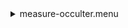 <details><summary>measure-occulter.menu</summary><blockquote><pre><details><summary>measure-occulter.cbk</summary><blockquote><pre><details><summary>ND_IN.rcp</summary><blockquote><pre>&#x1F4D5;  nd in 
The above code block covers:0.00 minutes of camera integration + hardware moves and overhead</pre></blockquote></details><details><summary>Exposure_80.rcp</summary><blockquote><pre>&#x1F4D5;  exposure 80 
The above code block covers:0.00 minutes of camera integration + hardware moves and overhead</pre></blockquote></details><details><summary>dark_01wave_1beam_16sums_16rep_BOTH.rcp</summary><blockquote><pre>&#x1F4D5;  shut	in 
&#x1F4D5;  for 16 
&#x1F4D9;  data	rcam	both	656.28	16 
&#x1F4D9;  data	rcam	both	656.28	16 
&#x1F4D5;  endfor 
The above code block covers:0.18 minutes of camera integration + hardware moves and overhead</pre></blockquote></details><details><summary>setupNDShutterOut.rcp</summary><blockquote><pre>&#x1F4D5;  shut	out 
The above code block covers:0.00 minutes of camera integration + hardware moves and overhead</pre></blockquote></details><details><summary>530_FW.rcp</summary><blockquote><pre>&#x1F4D5;  prefilterrange 530 
The above code block covers:0.00 minutes of camera integration + hardware moves and overhead</pre></blockquote></details><details><summary>530_01wave_2beam_16sums_16rep_BOTH.rcp</summary><blockquote><pre>&#x1F4D5;  data	rcam	both	530.30	16 
&#x1F4D5;  data	tcam	both	530.30	16 
&#x1F4D5;  data	rcam	both	530.30	16 
&#x1F4D5;  data	tcam	both	530.30	16 
&#x1F4D5;  data	rcam	both	530.30	16 
&#x1F4D5;  data	tcam	both	530.30	16 
&#x1F4D5;  data	rcam	both	530.30	16 
&#x1F4D5;  data	tcam	both	530.30	16 
&#x1F4D5;  data	rcam	both	530.30	16 
&#x1F4D5;  data	tcam	both	530.30	16 
&#x1F4D5;  data	rcam	both	530.30	16 
&#x1F4D5;  data	tcam	both	530.30	16 
&#x1F4D5;  data	rcam	both	530.30	16 
&#x1F4D5;  data	tcam	both	530.30	16 
&#x1F4D5;  data	rcam	both	530.30	16 
&#x1F4D5;  data	tcam	both	530.30	16 
&#x1F4D5;  data	rcam	both	530.30	16 
&#x1F4D5;  data	tcam	both	530.30	16 
&#x1F4D5;  data	rcam	both	530.30	16 
&#x1F4D5;  data	tcam	both	530.30	16 
&#x1F4D5;  data	rcam	both	530.30	16 
&#x1F4D5;  data	tcam	both	530.30	16 
&#x1F4D5;  data	rcam	both	530.30	16 
&#x1F4D5;  data	tcam	both	530.30	16 
&#x1F4D5;  data	rcam	both	530.30	16 
&#x1F4D5;  data	tcam	both	530.30	16 
&#x1F4D5;  data	rcam	both	530.30	16 
&#x1F4D5;  data	tcam	both	530.30	16 
&#x1F4D5;  data	rcam	both	530.30	16 
&#x1F4D5;  data	tcam	both	530.30	16 
&#x1F4D5;  data	rcam	both	530.30	16 
&#x1F4D5;  data	tcam	both	530.30	16 
The above code block covers:2.89 minutes of camera integration + hardware moves and overhead</pre></blockquote></details><details><summary>637_FW.rcp</summary><blockquote><pre>&#x1F4D5;  prefilterrange 637 
The above code block covers:0.00 minutes of camera integration + hardware moves and overhead</pre></blockquote></details><details><summary>637_01wave_2beam_16sums_16rep_BOTH.rcp</summary><blockquote><pre>&#x1F4D5;  data	rcam	both	637.40	16 
&#x1F4D5;  data	tcam	both	637.40	16 
&#x1F4D5;  data	rcam	both	637.40	16 
&#x1F4D5;  data	tcam	both	637.40	16 
&#x1F4D5;  data	rcam	both	637.40	16 
&#x1F4D5;  data	tcam	both	637.40	16 
&#x1F4D5;  data	rcam	both	637.40	16 
&#x1F4D5;  data	tcam	both	637.40	16 
&#x1F4D5;  data	rcam	both	637.40	16 
&#x1F4D5;  data	tcam	both	637.40	16 
&#x1F4D5;  data	rcam	both	637.40	16 
&#x1F4D5;  data	tcam	both	637.40	16 
&#x1F4D5;  data	rcam	both	637.40	16 
&#x1F4D5;  data	tcam	both	637.40	16 
&#x1F4D5;  data	rcam	both	637.40	16 
&#x1F4D5;  data	tcam	both	637.40	16 
&#x1F4D5;  data	rcam	both	637.40	16 
&#x1F4D5;  data	tcam	both	637.40	16 
&#x1F4D5;  data	rcam	both	637.40	16 
&#x1F4D5;  data	tcam	both	637.40	16 
&#x1F4D5;  data	rcam	both	637.40	16 
&#x1F4D5;  data	tcam	both	637.40	16 
&#x1F4D5;  data	rcam	both	637.40	16 
&#x1F4D5;  data	tcam	both	637.40	16 
&#x1F4D5;  data	rcam	both	637.40	16 
&#x1F4D5;  data	tcam	both	637.40	16 
&#x1F4D5;  data	rcam	both	637.40	16 
&#x1F4D5;  data	tcam	both	637.40	16 
&#x1F4D5;  data	rcam	both	637.40	16 
&#x1F4D5;  data	tcam	both	637.40	16 
&#x1F4D5;  data	rcam	both	637.40	16 
&#x1F4D5;  data	tcam	both	637.40	16 
The above code block covers:2.89 minutes of camera integration + hardware moves and overhead</pre></blockquote></details><details><summary>656_FW.rcp</summary><blockquote><pre>&#x1F4D5;  prefilterrange 656 
The above code block covers:0.00 minutes of camera integration + hardware moves and overhead</pre></blockquote></details><details><summary>656_01wave_2beam_16sums_16rep_BOTH.rcp</summary><blockquote><pre>&#x1F4D5;  data	rcam	both	656.28	16 
&#x1F4D5;  data	tcam	both	656.28	16 
&#x1F4D5;  data	rcam	both	656.28	16 
&#x1F4D5;  data	tcam	both	656.28	16 
&#x1F4D5;  data	rcam	both	656.28	16 
&#x1F4D5;  data	tcam	both	656.28	16 
&#x1F4D5;  data	rcam	both	656.28	16 
&#x1F4D5;  data	tcam	both	656.28	16 
&#x1F4D5;  data	rcam	both	656.28	16 
&#x1F4D5;  data	tcam	both	656.28	16 
&#x1F4D5;  data	rcam	both	656.28	16 
&#x1F4D5;  data	tcam	both	656.28	16 
&#x1F4D5;  data	rcam	both	656.28	16 
&#x1F4D5;  data	tcam	both	656.28	16 
&#x1F4D5;  data	rcam	both	656.28	16 
&#x1F4D5;  data	tcam	both	656.28	16 
&#x1F4D5;  data	rcam	both	656.28	16 
&#x1F4D5;  data	tcam	both	656.28	16 
&#x1F4D5;  data	rcam	both	656.28	16 
&#x1F4D5;  data	tcam	both	656.28	16 
&#x1F4D5;  data	rcam	both	656.28	16 
&#x1F4D5;  data	tcam	both	656.28	16 
&#x1F4D5;  data	rcam	both	656.28	16 
&#x1F4D5;  data	tcam	both	656.28	16 
&#x1F4D5;  data	rcam	both	656.28	16 
&#x1F4D5;  data	tcam	both	656.28	16 
&#x1F4D5;  data	rcam	both	656.28	16 
&#x1F4D5;  data	tcam	both	656.28	16 
&#x1F4D5;  data	rcam	both	656.28	16 
&#x1F4D5;  data	tcam	both	656.28	16 
&#x1F4D5;  data	rcam	both	656.28	16 
&#x1F4D5;  data	tcam	both	656.28	16 
The above code block covers:2.89 minutes of camera integration + hardware moves and overhead</pre></blockquote></details><details><summary>706_FW.rcp</summary><blockquote><pre>&#x1F4D5;  prefilterrange 706 
The above code block covers:0.00 minutes of camera integration + hardware moves and overhead</pre></blockquote></details><details><summary>706_01wave_2beam_16sums_16rep_BOTH.rcp</summary><blockquote><pre>&#x1F4D5;  data	rcam	both	706.20	16 
&#x1F4D5;  data	tcam	both	706.20	16 
&#x1F4D5;  data	rcam	both	706.20	16 
&#x1F4D5;  data	tcam	both	706.20	16 
&#x1F4D5;  data	rcam	both	706.20	16 
&#x1F4D5;  data	tcam	both	706.20	16 
&#x1F4D5;  data	rcam	both	706.20	16 
&#x1F4D5;  data	tcam	both	706.20	16 
&#x1F4D5;  data	rcam	both	706.20	16 
&#x1F4D5;  data	tcam	both	706.20	16 
&#x1F4D5;  data	rcam	both	706.20	16 
&#x1F4D5;  data	tcam	both	706.20	16 
&#x1F4D5;  data	rcam	both	706.20	16 
&#x1F4D5;  data	tcam	both	706.20	16 
&#x1F4D5;  data	rcam	both	706.20	16 
&#x1F4D5;  data	tcam	both	706.20	16 
&#x1F4D5;  data	rcam	both	706.20	16 
&#x1F4D5;  data	tcam	both	706.20	16 
&#x1F4D5;  data	rcam	both	706.20	16 
&#x1F4D5;  data	tcam	both	706.20	16 
&#x1F4D5;  data	rcam	both	706.20	16 
&#x1F4D5;  data	tcam	both	706.20	16 
&#x1F4D5;  data	rcam	both	706.20	16 
&#x1F4D5;  data	tcam	both	706.20	16 
&#x1F4D5;  data	rcam	both	706.20	16 
&#x1F4D5;  data	tcam	both	706.20	16 
&#x1F4D5;  data	rcam	both	706.20	16 
&#x1F4D5;  data	tcam	both	706.20	16 
&#x1F4D5;  data	rcam	both	706.20	16 
&#x1F4D5;  data	tcam	both	706.20	16 
&#x1F4D5;  data	rcam	both	706.20	16 
&#x1F4D5;  data	tcam	both	706.20	16 
The above code block covers:2.89 minutes of camera integration + hardware moves and overhead</pre></blockquote></details><details><summary>789_FW.rcp</summary><blockquote><pre>&#x1F4D5;  prefilterrange 789 
The above code block covers:0.00 minutes of camera integration + hardware moves and overhead</pre></blockquote></details><details><summary>789_01wave_2beam_16sums_16rep_BOTH.rcp</summary><blockquote><pre>&#x1F4D5;  data	rcam	both	789.40	16 
&#x1F4D5;  data	tcam	both	789.40	16 
&#x1F4D5;  data	rcam	both	789.40	16 
&#x1F4D5;  data	tcam	both	789.40	16 
&#x1F4D5;  data	rcam	both	789.40	16 
&#x1F4D5;  data	tcam	both	789.40	16 
&#x1F4D5;  data	rcam	both	789.40	16 
&#x1F4D5;  data	tcam	both	789.40	16 
&#x1F4D5;  data	rcam	both	789.40	16 
&#x1F4D5;  data	tcam	both	789.40	16 
&#x1F4D5;  data	rcam	both	789.40	16 
&#x1F4D5;  data	tcam	both	789.40	16 
&#x1F4D5;  data	rcam	both	789.40	16 
&#x1F4D5;  data	tcam	both	789.40	16 
&#x1F4D5;  data	rcam	both	789.40	16 
&#x1F4D5;  data	tcam	both	789.40	16 
&#x1F4D5;  data	rcam	both	789.40	16 
&#x1F4D5;  data	tcam	both	789.40	16 
&#x1F4D5;  data	rcam	both	789.40	16 
&#x1F4D5;  data	tcam	both	789.40	16 
&#x1F4D5;  data	rcam	both	789.40	16 
&#x1F4D5;  data	tcam	both	789.40	16 
&#x1F4D5;  data	rcam	both	789.40	16 
&#x1F4D5;  data	tcam	both	789.40	16 
&#x1F4D5;  data	rcam	both	789.40	16 
&#x1F4D5;  data	tcam	both	789.40	16 
&#x1F4D5;  data	rcam	both	789.40	16 
&#x1F4D5;  data	tcam	both	789.40	16 
&#x1F4D5;  data	rcam	both	789.40	16 
&#x1F4D5;  data	tcam	both	789.40	16 
&#x1F4D5;  data	rcam	both	789.40	16 
&#x1F4D5;  data	tcam	both	789.40	16 
The above code block covers:2.89 minutes of camera integration + hardware moves and overhead</pre></blockquote></details><details><summary>1074_FW.rcp</summary><blockquote><pre>&#x1F4D5;  prefilterrange 1074 
The above code block covers:0.00 minutes of camera integration + hardware moves and overhead</pre></blockquote></details><details><summary>1074_01wave_2beam_16sums_16rep_BOTH.rcp</summary><blockquote><pre>&#x1F4D5;  data	rcam	both	1074.70	16 
&#x1F4D5;  data	tcam	both	1074.70	16 
&#x1F4D5;  data	rcam	both	1074.70	16 
&#x1F4D5;  data	tcam	both	1074.70	16 
&#x1F4D5;  data	rcam	both	1074.70	16 
&#x1F4D5;  data	tcam	both	1074.70	16 
&#x1F4D5;  data	rcam	both	1074.70	16 
&#x1F4D5;  data	tcam	both	1074.70	16 
&#x1F4D5;  data	rcam	both	1074.70	16 
&#x1F4D5;  data	tcam	both	1074.70	16 
&#x1F4D5;  data	rcam	both	1074.70	16 
&#x1F4D5;  data	tcam	both	1074.70	16 
&#x1F4D5;  data	rcam	both	1074.70	16 
&#x1F4D5;  data	tcam	both	1074.70	16 
&#x1F4D5;  data	rcam	both	1074.70	16 
&#x1F4D5;  data	tcam	both	1074.70	16 
&#x1F4D5;  data	rcam	both	1074.70	16 
&#x1F4D5;  data	tcam	both	1074.70	16 
&#x1F4D5;  data	rcam	both	1074.70	16 
&#x1F4D5;  data	tcam	both	1074.70	16 
&#x1F4D5;  data	rcam	both	1074.70	16 
&#x1F4D5;  data	tcam	both	1074.70	16 
&#x1F4D5;  data	rcam	both	1074.70	16 
&#x1F4D5;  data	tcam	both	1074.70	16 
&#x1F4D5;  data	rcam	both	1074.70	16 
&#x1F4D5;  data	tcam	both	1074.70	16 
&#x1F4D5;  data	rcam	both	1074.70	16 
&#x1F4D5;  data	tcam	both	1074.70	16 
&#x1F4D5;  data	rcam	both	1074.70	16 
&#x1F4D5;  data	tcam	both	1074.70	16 
&#x1F4D5;  data	rcam	both	1074.70	16 
&#x1F4D5;  data	tcam	both	1074.70	16 
The above code block covers:2.89 minutes of camera integration + hardware moves and overhead</pre></blockquote></details><details><summary>1079_FW.rcp</summary><blockquote><pre>&#x1F4D5;  prefilterrange 1079 
The above code block covers:0.00 minutes of camera integration + hardware moves and overhead</pre></blockquote></details><details><summary>1079_01wave_2beam_16sums_16rep_BOTH.rcp</summary><blockquote><pre>&#x1F4D5;  data	rcam	both	1079.80	16 
&#x1F4D5;  data	tcam	both	1079.80	16 
&#x1F4D5;  data	rcam	both	1079.80	16 
&#x1F4D5;  data	tcam	both	1079.80	16 
&#x1F4D5;  data	rcam	both	1079.80	16 
&#x1F4D5;  data	tcam	both	1079.80	16 
&#x1F4D5;  data	rcam	both	1079.80	16 
&#x1F4D5;  data	tcam	both	1079.80	16 
&#x1F4D5;  data	rcam	both	1079.80	16 
&#x1F4D5;  data	tcam	both	1079.80	16 
&#x1F4D5;  data	rcam	both	1079.80	16 
&#x1F4D5;  data	tcam	both	1079.80	16 
&#x1F4D5;  data	rcam	both	1079.80	16 
&#x1F4D5;  data	tcam	both	1079.80	16 
&#x1F4D5;  data	rcam	both	1079.80	16 
&#x1F4D5;  data	tcam	both	1079.80	16 
&#x1F4D5;  data	rcam	both	1079.80	16 
&#x1F4D5;  data	tcam	both	1079.80	16 
&#x1F4D5;  data	rcam	both	1079.80	16 
&#x1F4D5;  data	tcam	both	1079.80	16 
&#x1F4D5;  data	rcam	both	1079.80	16 
&#x1F4D5;  data	tcam	both	1079.80	16 
&#x1F4D5;  data	rcam	both	1079.80	16 
&#x1F4D5;  data	tcam	both	1079.80	16 
&#x1F4D5;  data	rcam	both	1079.80	16 
&#x1F4D5;  data	tcam	both	1079.80	16 
&#x1F4D5;  data	rcam	both	1079.80	16 
&#x1F4D5;  data	tcam	both	1079.80	16 
&#x1F4D5;  data	rcam	both	1079.80	16 
&#x1F4D5;  data	tcam	both	1079.80	16 
&#x1F4D5;  data	rcam	both	1079.80	16 
&#x1F4D5;  data	tcam	both	1079.80	16 
The above code block covers:2.89 minutes of camera integration + hardware moves and overhead</pre></blockquote></details><details><summary>1083_FW.rcp</summary><blockquote><pre>&#x1F4D5;  prefilterrange 1083 
The above code block covers:0.00 minutes of camera integration + hardware moves and overhead</pre></blockquote></details><details><summary>1083_01wave_2beam_16sums_16rep_BOTH.rcp</summary><blockquote><pre>&#x1F4D5;  data	rcam	both	1083.00	16 
&#x1F4D5;  data	tcam	both	1083.00	16 
&#x1F4D5;  data	rcam	both	1083.00	16 
&#x1F4D5;  data	tcam	both	1083.00	16 
&#x1F4D5;  data	rcam	both	1083.00	16 
&#x1F4D5;  data	tcam	both	1083.00	16 
&#x1F4D5;  data	rcam	both	1083.00	16 
&#x1F4D5;  data	tcam	both	1083.00	16 
&#x1F4D5;  data	rcam	both	1083.00	16 
&#x1F4D5;  data	tcam	both	1083.00	16 
&#x1F4D5;  data	rcam	both	1083.00	16 
&#x1F4D5;  data	tcam	both	1083.00	16 
&#x1F4D5;  data	rcam	both	1083.00	16 
&#x1F4D5;  data	tcam	both	1083.00	16 
&#x1F4D5;  data	rcam	both	1083.00	16 
&#x1F4D5;  data	tcam	both	1083.00	16 
&#x1F4D5;  data	rcam	both	1083.00	16 
&#x1F4D5;  data	tcam	both	1083.00	16 
&#x1F4D5;  data	rcam	both	1083.00	16 
&#x1F4D5;  data	tcam	both	1083.00	16 
&#x1F4D5;  data	rcam	both	1083.00	16 
&#x1F4D5;  data	tcam	both	1083.00	16 
&#x1F4D5;  data	rcam	both	1083.00	16 
&#x1F4D5;  data	tcam	both	1083.00	16 
&#x1F4D5;  data	rcam	both	1083.00	16 
&#x1F4D5;  data	tcam	both	1083.00	16 
&#x1F4D5;  data	rcam	both	1083.00	16 
&#x1F4D5;  data	tcam	both	1083.00	16 
&#x1F4D5;  data	rcam	both	1083.00	16 
&#x1F4D5;  data	tcam	both	1083.00	16 
&#x1F4D5;  data	rcam	both	1083.00	16 
&#x1F4D5;  data	tcam	both	1083.00	16 
The above code block covers:2.89 minutes of camera integration + hardware moves and overhead</pre></blockquote></details><details><summary>ND_OUT.rcp</summary><blockquote><pre>&#x1F4D5;  nd out 
The above code block covers:0.00 minutes of camera integration + hardware moves and overhead</pre></blockquote></details>The above code block covers:23.31 minutes of camera integration + hardware moves and overhead</pre></blockquote></details></pre></blockquote></details>